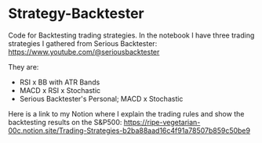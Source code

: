 # Strategy-Backtester
Code for Backtesting trading strategies. In the notebook I have three trading strategies I gathered from Serious Backtester:
https://www.youtube.com/@seriousbacktester

They are:
- RSI x BB with ATR Bands
- MACD x RSI x Stochastic
- Serious Backtester's Personal; MACD x Stochastic

Here is a link to my Notion where I explain the trading rules and show the backtesting results on the S&P500:
https://ripe-vegetarian-00c.notion.site/Trading-Strategies-b2ba88aad16c4f91a78507b859c50be9

